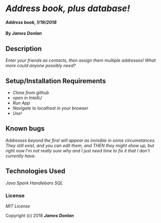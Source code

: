 # _Address book, plus database!_

#### _Address book, 1/19/2018_

#### By _**James Donlan**_

## Description

_Enter your friends as contacts, then assign them multiple addresses! What more could anyone possibly need?_

## Setup/Installation Requirements

* _Clone from github_
* _open in IntelliJ_
* _Run App_
* _Navigate to localhost in your browser_
* _Use!_


## Known bugs

_Addresses beyond the first will appear as invisible in some circumstances. They still exist, and you can edit them, and THEN they might show up, but right now I'm not really sure why and I just need time to fix it that I don't currently have._


## Technologies Used

_Java_
_Spark_
_Handlebars_
_SQL_

### License

*MIT License*

Copyright (c) 2018 **_James Donlan_**
